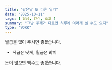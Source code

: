 ```yaml
---
title: "같은날 또 다른 일기"
date: "2025-10-11"
tags: [ 일상, 간식, 초코 ]
summary: "그냥 주제가 다르면 하루에 여러개 쓸 수도 있지"
type: "WORK"
---
```


월급을 많이 주시면 좋겠습니다.

- 직급은 낮게, 월급은 많이

돈이 많으면 백수도 좋겠습니다.
